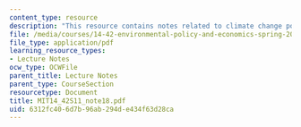 ```yaml
---
content_type: resource
description: "This resource contains notes related to climate change policy.\r\n"
file: /media/courses/14-42-environmental-policy-and-economics-spring-2011/6312fc406d7b96ab294de434f63d28ca_MIT14_42S11_note18.pdf
file_type: application/pdf
learning_resource_types:
- Lecture Notes
ocw_type: OCWFile
parent_title: Lecture Notes
parent_type: CourseSection
resourcetype: Document
title: MIT14_42S11_note18.pdf
uid: 6312fc40-6d7b-96ab-294d-e434f63d28ca
---
```

